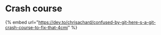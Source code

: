 # Crash course

{% embed url="https://dev.to/chrisachard/confused-by-git-here-s-a-git-crash-course-to-fix-that-4cmi" %}



